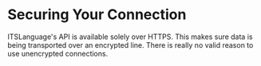 # Securing Your Connection

ITSLanguage's API is available solely over HTTPS. This makes sure data is being
transported over an encrypted line. There is really no valid reason to use
unencrypted connections.
